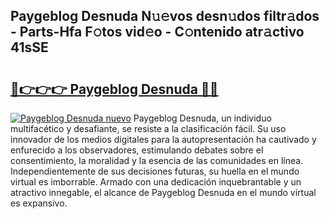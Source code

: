 ## Paygeblog Desnuda N𝚞𝚎vos desn𝚞dos filtr𝚊dos - Parts-Hfa F𝚘tos vid𝚎o - C𝚘ntenido atr𝚊ctivo 41sSE

# <h2><a href="http://mbcklu8.tromn.icu/?c=Paygeblog+Desnuda">🔗👉👉👉 Paygeblog Desnuda 🔗🔗</a></h2>

[![Paygeblog Desnuda nuevo](https://i.imgur.com/pEAQMta.gif)](http://mbcklu8.tromn.icu/?c=Paygeblog+Desnuda)
Paygeblog Desnuda, un individuo multifacético y desafiante, se resiste a la clasificación fácil. Su uso innovador de los medios digitales para la autopresentación ha cautivado y enfurecido a los observadores, estimulando debates sobre el consentimiento, la moralidad y la esencia de las comunidades en línea. Independientemente de sus decisiones futuras, su huella en el mundo virtual es imborrable. Armado con una dedicación inquebrantable y un atractivo innegable, el alcance de Paygeblog Desnuda en el mundo virtual es expansivo.
